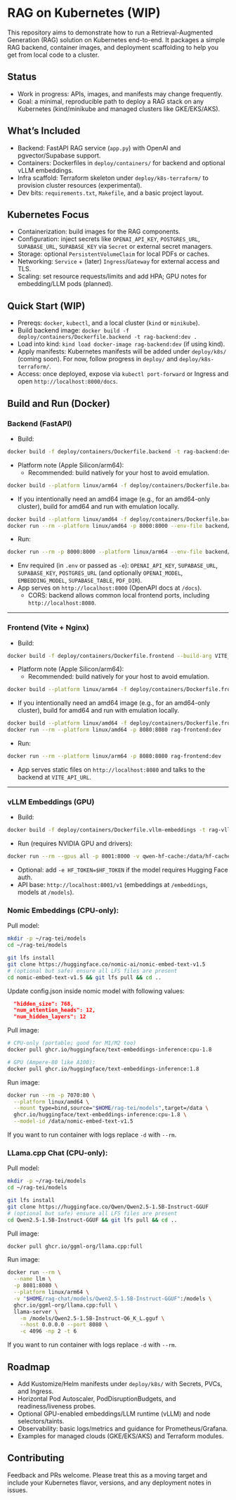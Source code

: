 # RAG on Kubernetes (WIP)

This repository aims to demonstrate how to run a Retrieval-Augmented Generation (RAG) solution on Kubernetes end-to-end. It packages a simple RAG backend, container images, and deployment scaffolding to help you get from local code to a cluster.

## Status
- Work in progress: APIs, images, and manifests may change frequently.
- Goal: a minimal, reproducible path to deploy a RAG stack on any Kubernetes (kind/minikube and managed clusters like GKE/EKS/AKS).

## What’s Included
- Backend: FastAPI RAG service (`app.py`) with OpenAI and pgvector/Supabase support.
- Containers: Dockerfiles in `deploy/containers/` for backend and optional vLLM embeddings.
- Infra scaffold: Terraform skeleton under `deploy/k8s-terraform/` to provision cluster resources (experimental).
- Dev bits: `requirements.txt`, `Makefile`, and a basic project layout.

## Kubernetes Focus
- Containerization: build images for the RAG components.
- Configuration: inject secrets like `OPENAI_API_KEY`, `POSTGRES_URL`, `SUPABASE_URL`, `SUPABASE_KEY` via `Secret` or external secret managers.
- Storage: optional `PersistentVolumeClaim` for local PDFs or caches.
- Networking: `Service` + (later) `Ingress`/`Gateway` for external access and TLS.
- Scaling: set resource requests/limits and add HPA; GPU notes for embedding/LLM pods (planned).

## Quick Start (WIP)
- Prereqs: `docker`, `kubectl`, and a local cluster (`kind` or `minikube`).
- Build backend image: `docker build -f deploy/containers/Dockerfile.backend -t rag-backend:dev .`
- Load into kind: `kind load docker-image rag-backend:dev` (if using kind).
- Apply manifests: Kubernetes manifests will be added under `deploy/k8s/` (coming soon). For now, follow progress in `deploy/` and `deploy/k8s-terraform/`.
- Access: once deployed, expose via `kubectl port-forward` or Ingress and open `http://localhost:8000/docs`.

## Build and Run (Docker)

### Backend (FastAPI)

- Build:
```bash
docker build -f deploy/containers/Dockerfile.backend -t rag-backend:dev .
```
- Platform note (Apple Silicon/arm64):
  - Recommended: build natively for your host to avoid emulation.
```bash
docker build --platform linux/arm64 -f deploy/containers/Dockerfile.backend -t rag-backend:dev .
```
  - If you intentionally need an amd64 image (e.g., for an amd64-only cluster), build for amd64 and run with emulation locally.
```bash
docker build --platform linux/amd64 -f deploy/containers/Dockerfile.backend -t rag-backend:dev .
docker run --rm --platform linux/amd64 -p 8000:8000 --env-file backend/.env rag-backend:dev
```
- Run: 
```bash
docker run --rm -p 8000:8000 --platform linux/arm64 --env-file backend/.env rag-backend:dev
```
- Env required (in `.env` or passed as `-e`): `OPENAI_API_KEY`, `SUPABASE_URL`, `SUPABASE_KEY`, `POSTGRES_URL` (and optionally `OPENAI_MODEL`, `EMBEDDING_MODEL`, `SUPABASE_TABLE`, `PDF_DIR`).
- App serves on `http://localhost:8000` (OpenAPI docs at `/docs`).
  - CORS: backend allows common local frontend ports, including `http://localhost:8080`.
****

### Frontend (Vite + Nginx)

- Build: 
```bash
docker build -f deploy/containers/Dockerfile.frontend --build-arg VITE_API_URL=http://localhost:8000 -t rag-frontend:dev .
```
- Platform note (Apple Silicon/arm64):
  - Recommended: build natively for your host to avoid emulation.
```bash
docker build --platform linux/arm64 -f deploy/containers/Dockerfile.frontend --build-arg VITE_API_URL=http://localhost:8000 -t rag-frontend:dev .
```
  - If you intentionally need an amd64 image (e.g., for an amd64-only cluster), build for amd64 and run with emulation locally.
```bash
docker build --platform linux/amd64 -f deploy/containers/Dockerfile.frontend --build-arg VITE_API_URL=http://localhost:8000 -t rag-frontend:dev .
docker run --rm --platform linux/amd64 -p 8080:8080 rag-frontend:dev
```
- Run: 
```bash
docker run --rm --platform linux/arm64 -p 8080:8080 rag-frontend:dev
```
- App serves static files on `http://localhost:8080` and talks to the backend at `VITE_API_URL`.
****

### vLLM Embeddings (GPU)

- Build: 
```bash
docker build -f deploy/containers/Dockerfile.vllm-embeddings -t rag-vllm-embeddings:qwen3-8b .
```
- Run (requires NVIDIA GPU and drivers):
```bash
docker run --rm --gpus all -p 8001:8000 -v qwen-hf-cache:/data/hf-cache -e MODEL_ID=Qwen/Qwen3-Embedding-8B -e TENSOR_PARALLEL=1 -e GPU_MEM_UTIL=0.9 -e MAX_MODEL_LEN=8192 -e PREFETCH=1 rag-vllm-embeddings:qwen3-8b
```
- Optional: add `-e HF_TOKEN=$HF_TOKEN` if the model requires Hugging Face auth.
- API base: `http://localhost:8001/v1` (embeddings at `/embeddings`, models at `/models`).

### Nomic Embeddings (CPU-only):
Pull model:
```bash
mkdir -p ~/rag-tei/models
cd ~/rag-tei/models

git lfs install
git clone https://huggingface.co/nomic-ai/nomic-embed-text-v1.5
# (optional but safe) ensure all LFS files are present
cd nomic-embed-text-v1.5 && git lfs pull && cd ..
```

Update config.json inside nomic model with following values:
```json
  "hidden_size": 768,
  "num_attention_heads": 12,
  "num_hidden_layers": 12
```

Pull image:
```bash
# CPU-only (portable; good for M1/M2 too)
docker pull ghcr.io/huggingface/text-embeddings-inference:cpu-1.8

# GPU (Ampere-80 like A100):
docker pull ghcr.io/huggingface/text-embeddings-inference:1.8
```
Run image:
```bash
docker run --rm -p 7070:80 \
  --platform linux/amd64 \
  --mount type=bind,source="$HOME/rag-tei/models",target=/data \
  ghcr.io/huggingface/text-embeddings-inference:cpu-1.8 \
  --model-id /data/nomic-embed-text-v1.5
```
If you want to run container with logs replace `-d` with `--rm`.

### LLama.cpp Chat (CPU-only):
Pull model:
```bash
mkdir -p ~/rag-tei/models
cd ~/rag-tei/models

git lfs install
git clone https://huggingface.co/Qwen/Qwen2.5-1.5B-Instruct-GGUF
# (optional but safe) ensure all LFS files are present
cd Qwen2.5-1.5B-Instruct-GGUF && git lfs pull && cd ..
```

Pull image:
```bash
docker pull ghcr.io/ggml-org/llama.cpp:full
```

Run image:
```bash
docker run --rm \
  --name llm \
  -p 8081:8080 \
  --platform linux/arm64 \
  -v "$HOME/rag-chat/models/Qwen2.5-1.5B-Instruct-GGUF":/models \
  ghcr.io/ggml-org/llama.cpp:full \
  llama-server \
    -m /models/Qwen2.5-1.5B-Instruct-Q6_K_L.gguf \
    --host 0.0.0.0 --port 8080 \
    -c 4096 -np 2 -t 6
```
If you want to run container with logs replace `-d` with `--rm`.
## Roadmap
- Add Kustomize/Helm manifests under `deploy/k8s/` with Secrets, PVCs, and Ingress.
- Horizontal Pod Autoscaler, PodDisruptionBudgets, and readiness/liveness probes.
- Optional GPU-enabled embeddings/LLM runtime (vLLM) and node selectors/taints.
- Observability: basic logs/metrics and guidance for Prometheus/Grafana.
- Examples for managed clouds (GKE/EKS/AKS) and Terraform modules.

## Contributing
Feedback and PRs welcome. Please treat this as a moving target and include your Kubernetes flavor, versions, and any deployment notes in issues.
